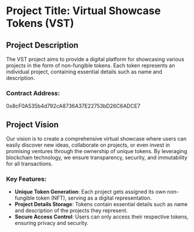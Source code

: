 
# Project Title: Virtual Showcase Tokens (VST)

## Project Description
The VST project aims to provide a digital platform for showcasing various projects in the form of non-fungible tokens. Each token represents an individual project, containing essential details such as name and description.

### Contract Address:
0x8cF0A535b4d792cA8736A37E22753bD26C6ADCE7

## Project Vision
Our vision is to create a comprehensive virtual showcase where users can easily discover new ideas, collaborate on projects, or even invest in promising ventures through the ownership of unique tokens. By leveraging blockchain technology, we ensure transparency, security, and immutability for all transactions.

### Key Features:

*   **Unique Token Generation**: Each project gets assigned its own non-fungible token (NFT), serving as a digital representation.
*   **Project Details Storage**: Tokens contain essential details such as name and description of the projects they represent.
*   **Secure Access Control**: Users can only access their respective tokens, ensuring privacy and security.
